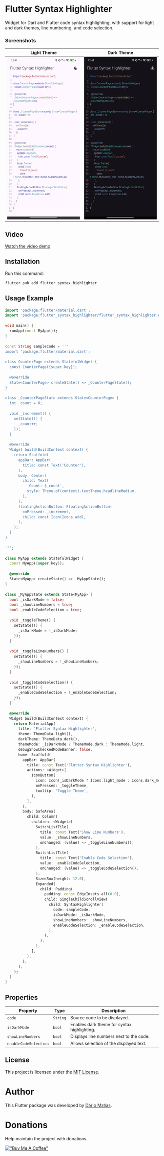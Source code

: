 # Flutter Syntax Highlighter

Widget for Dart and Flutter code syntax highlighting, with support for light and dark themes, line numbering, and code selection.

### Screenshots

| Light Theme                                      | Dark Theme                                     |
| ------------------------------------------------ | ---------------------------------------------- |
| ![Light Theme](docs/screenshots/light_theme.jpg) | ![Dark Theme](docs/screenshots/dark_theme.jpg) |

## Video

[Watch the video demo](docs/videos/demo.mp4)

## Installation

Run this command:

```bash
flutter pub add flutter_syntax_highlighter
```

## Usage Example

```dart
import 'package:flutter/material.dart';
import 'package:flutter_syntax_highlighter/flutter_syntax_highlighter.dart';

void main() {
  runApp(const MyApp());
}

const String sampleCode = '''
import 'package:flutter/material.dart';

class CounterPage extends StatefulWidget {
  const CounterPage({super.key});

  @override
  State<CounterPage> createState() => _CounterPageState();
}

class _CounterPageState extends State<CounterPage> {
  int _count = 0;

  void _increment() {
    setState(() {
      _count++;
    });
  }

  @override
  Widget build(BuildContext context) {
    return Scaffold(
      appBar: AppBar(
        title: const Text('Counter'),
      ),
      body: Center(
        child: Text(
          'Count: $_count',
          style: Theme.of(context).textTheme.headlineMedium,
        ),
      ),
      floatingActionButton: FloatingActionButton(
        onPressed: _increment,
        child: const Icon(Icons.add),
      ),
    );
  }
}

''';

class MyApp extends StatefulWidget {
  const MyApp({super.key});

  @override
  State<MyApp> createState() => _MyAppState();
}

class _MyAppState extends State<MyApp> {
  bool _isDarkMode = false;
  bool _showLineNumbers = true;
  bool _enableCodeSelection = true;

  void _toggleTheme() {
    setState(() {
      _isDarkMode = !_isDarkMode;
    });
  }

  void _toggleLineNumbers() {
    setState(() {
      _showLineNumbers = !_showLineNumbers;
    });
  }

  void _toggleCodeSelection() {
    setState(() {
      _enableCodeSelection = !_enableCodeSelection;
    });
  }

  @override
  Widget build(BuildContext context) {
    return MaterialApp(
      title: 'Flutter Syntax Highlighter',
      theme: ThemeData.light(),
      darkTheme: ThemeData.dark(),
      themeMode: _isDarkMode ? ThemeMode.dark : ThemeMode.light,
      debugShowCheckedModeBanner: false,
      home: Scaffold(
        appBar: AppBar(
          title: const Text('Flutter Syntax Highlighter'),
          actions: <Widget>[
            IconButton(
              icon: Icon(_isDarkMode ? Icons.light_mode : Icons.dark_mode),
              onPressed: _toggleTheme,
              tooltip: 'Toggle Theme',
            ),
          ],
        ),
        body: SafeArea(
          child: Column(
            children: <Widget>[
              SwitchListTile(
                title: const Text('Show Line Numbers'),
                value: _showLineNumbers,
                onChanged: (value) => _toggleLineNumbers(),
              ),
              SwitchListTile(
                title: const Text('Enable Code Selection'),
                value: _enableCodeSelection,
                onChanged: (value) => _toggleCodeSelection(),
              ),
              SizedBox(height: 12.0),
              Expanded(
                child: Padding(
                  padding: const EdgeInsets.all(8.0),
                  child: SingleChildScrollView(
                    child: SyntaxHighlighter(
                      code: sampleCode,
                      isDarkMode: _isDarkMode,
                      showLineNumbers: _showLineNumbers,
                      enableCodeSelection: _enableCodeSelection,
                    ),
                  ),
                ),
              ),
            ],
          ),
        ),
      ),
    );
  }
}
```

## Properties

| Property              | Type     | Description                                 |
| --------------------- | -------- | ------------------------------------------- |
| `code`                | `String` | Source code to be displayed.                |
| `isDarkMode`          | `bool`   | Enables dark theme for syntax highlighting. |
| `showLineNumbers`     | `bool`   | Displays line numbers next to the code.     |
| `enableCodeSelection` | `bool`   | Allows selection of the displayed text.     |

## License

This project is licensed under the [MIT License](LICENSE).

# Author
This Flutter package was developed by [Dário Matias](https://github.com/dariomatias-dev).

# Donations

Help maintain the project with donations.

[!["Buy Me A Coffee"](https://www.buymeacoffee.com/assets/img/custom_images/orange_img.png)](https://www.buymeacoffee.com/dariomatias)
